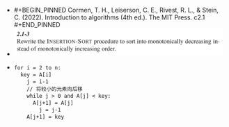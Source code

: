 - #+BEGIN_PINNED
  Cormen, T. H., Leiserson, C. E., Rivest, R. L., & Stein, C. (2022). Introduction to algorithms (4th ed.). The MIT Press. c2.1
  #+END_PINNED
- ![image.png](../assets/image_1670214885810_0.png)
- ```text
  for i = 2 to n:
  	key = A[i]
      j = i-1
      // 将较小的元素向后移
      while j > 0 and A[j] < key:
      	A[j+1] = A[j]
          j = j-1
      A[j+1] = key
  ```